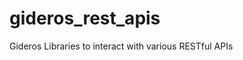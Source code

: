 gideros_rest_apis
======================

Gideros Libraries to interact with various RESTful APIs 

